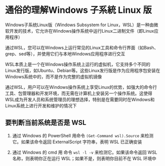 # 通俗的理解Windows 子系統 Linux 版

Windows子系统Linux版（Windows Subsystem for Linux，WSL）是一种由微软开发的技术，它允许在Windows操作系统中运行Linux二进制文件（即Linux应用程序）

通过WSL，您可以在Windows上运行常见的Linux工具和命令行界面（如Bash、grep、sed等），并使用它们与本地Windows应用程序进行交互

WSL本质上是一个在Windows操作系统上运行的虚拟机，它支持多个不同的Linux发行版，如Ubuntu、Debian等。这些Linux发行版是作为应用程序包安装在Windows系统中的，而不是作为完整的虚拟机镜像

通过WSL，用户可以在Windows操作系统上享受Linux的优势，如强大的命令行工具、包管理器和开发环境，而无需在计算机上安装另一个操作系统。这使得WSL成为开发人员和系统管理员的理想选择，特别是在需要同时在Windows和Linux系统上进行开发和维护的情况下

## 要判断当前系统是否是 WSL

1. 通过 Windows 的 PowerShell 用命令 `(Get-Command wsl).Source` 来检测它。如果该命令返回 ExternalScript 字符串，表明 WSL 已正确安装

1. 通过 Windows 的 cmd 用 命令 `wsl -l -v` 来检测它。如果该命令返回 WSL 名称，则表明你正在运行 WSL；如果不是，则表明你目前不在 WSL 环境中
